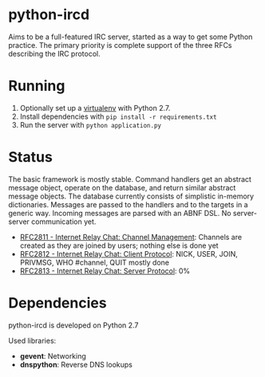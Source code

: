 python-ircd
===========

Aims to be a full-featured IRC server, started as a way to get some Python practice. The primary priority is complete support of the three RFCs describing the IRC protocol.

# Running
 1. Optionally set up a [virtualenv](http://pypi.python.org/pypi/virtualenv) with Python 2.7. 
 2. Install dependencies with `pip install -r requirements.txt`
 3. Run the server with `python application.py`

# Status
The basic framework is mostly stable. Command handlers get an abstract message object, operate on the database, and return similar abstract message objects. The database currently consists of simplistic in-memory dictionaries. Messages are passed to the handlers and to the targets in a generic way. Incoming messages are parsed with an ABNF DSL. No server-server communication yet.

 * [RFC2811 - Internet Relay Chat: Channel Management](http://www.irchelp.org/irchelp/rfc/rfc2811.txt): Channels are created as they are joined by users; nothing else is done yet
 * [RFC2812 - Internet Relay Chat: Client Protocol](http://www.irchelp.org/irchelp/rfc/rfc2812.txt): NICK, USER, JOIN, PRIVMSG, WHO #channel, QUIT mostly done
 * [RFC2813 - Internet Relay Chat: Server Protocol](http://www.irchelp.org/irchelp/rfc/rfc2813.txt): 0%

# Dependencies
python-ircd is developed on Python 2.7

Used libraries:
 * **gevent**: Networking
 * **dnspython**: Reverse DNS lookups

